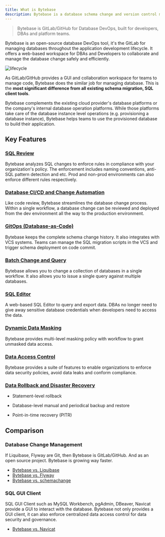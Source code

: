 ```yaml
---
title: What is Bytebase
description: Bytebase is a database schema change and version control management tool for teams. It consists of a web console and a backend. The backend has a migration core to manage database schema changes. It also integrates with VCS to enable version controlled schema management.
---
```


> Bytebase is GitLab/GitHub for Database DevOps, built for developers, DBAs and platform teams.

Bytebase is an open-source database DevOps tool, it's the GitLab for managing databases throughout the application development lifecycle. It offers a web-based workspace for DBAs and Developers to collaborate and manage the database change safely and efficiently.

![lifecycle](/images/db-scheme-lg.png)

As GitLab/GitHub provides a GUI and collaboration workspace for teams to manage code, Bytebase does the similar job for managing database.
This is the **most significant difference from all existing schema migration, SQL client tools**.

Bytebase complements the existing cloud provider's database platforms or the company's internal database operation platforms. While those platforms take care of the database instance level operations (e.g. provisioning a database instance), Bytebase helps teams to use the provisioned database to build their application.

## Key Features

### [SQL Review](/docs/sql-review/overview/)

Bytebase analyzes SQL changes to enforce rules in compliance with your organization's policy. The enforcement includes naming conventions, anti-SQL pattern detection and etc. Prod and non-prod environments can also enforce different rules respectively.

### [Database CI/CD and Change Automation](/docs/change-database/change-workflow/)

Like code review, Bytebase streamlines the database change process. Within a single workflow, a database change can be reviewed and deployed from the dev environment all the way to the production environment.

### [GitOps (Database-as-Code)](/docs/vcs-integration/overview/)

Bytebase keeps the complete schema change history. It also integrates with VCS systems. Teams can manage the SQL migration scripts in the VCS and trigger schema deployment on code commit.

### [Batch Change and Query](/docs/change-database/batch-change/)

Bytebase allows you to change a collection of databases in a single workflow. It also allows you to issue
a single query against multiple databases.

### [SQL Editor](/docs/sql-editor/overview/)

A web-based SQL Editor to query and export data. DBAs no longer need to give away sensitive database credentials when developers need to access the data.

### [Dynamic Data Masking](/docs/security/data-masking/overview/)

Bytebase provides multi-level masking policy with workflow to grant unmasked data access.

### [Data Access Control](/docs/security/data-query/)

Bytebase provides a suite of features to enable organizations to enforce data security policies, avoid data leaks and conform compliance.

### [Data Rollback and Disaster Recovery](/docs/change-database/rollback-data-changes/)

- Statement-level rollback

- Database-level manual and periodical backup and restore

- Point-in-time recovery (PITR)

## Comparison

### Database Change Management

If Liquibase, Flyway are Git, then Bytebase is GitLab/GitHub. And as an open source project. Bytebase
is growing way faster.

- [Bytebase vs. Liquibase](/blog/bytebase-vs-liquibase/)
- [Bytebase vs. Flyway](/blog/bytebase-vs-flyway/)
- [Bytebase vs. schemachange](/blog/snowflake-schema-change/)

### SQL GUI Client

SQL GUI Client such as MySQL Workbench, pgAdmin, DBeaver, Navicat provide a GUI to interact with the
database. Bytebase not only provides a GUI client, it can also enforce centralized data access control
for data security and governance.

- [Bytebase vs. Navicat](/blog/stop-using-navicat/)
